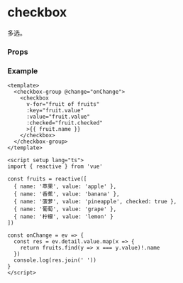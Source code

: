# checkbox

多选。

### Props

<Props :data="props" />

### Example

```vue
<template>
  <checkbox-group @change="onChange">
    <checkbox
      v-for="fruit of fruits"
      :key="fruit.value"
      :value="fruit.value"
      :checked="fruit.checked"
      >{{ fruit.name }}
    </checkbox>
  </checkbox-group>
</template>

<script setup lang="ts">
import { reactive } from 'vue'

const fruits = reactive([
  { name: '苹果', value: 'apple' },
  { name: '香蕉', value: 'banana' },
  { name: '菠萝', value: 'pineapple', checked: true },
  { name: '葡萄', value: 'grape' },
  { name: '柠檬', value: 'lemon' }
])

const onChange = ev => {
  const res = ev.detail.value.map(x => {
    return fruits.find(y => x === y.value)!.name
  })
  console.log(res.join(' '))
}
</script>
```

<script setup>
import Props from '/@theme/components/Props.vue'

const props = [
    {
        name: "value", 
        type: "string",
        default: "",
        required: false, 
        desc: `选中时触发 <a href="./checkbox-group.html">checkbox-group</a> 的 change 事件，并携带此 value`, 
        version: "0.1.0"
    },
     {
        name: "checked", 
        type: "boolean",
        default: "false",
        required: false, 
        desc:"当前是否选中，可用来设置默认选中", 
        version: "0.1.0"
    },
    {
        name: "color", 
        type:"color",
        default: "#1989fa",
        required: false, 
        desc:"颜色", 
        version: "0.1.0"
    },
    {
        name: "disabled", 
        type:"boolean",
        default: "false",
        required: false, 
        desc:"是否禁用", 
        version: "0.1.0"
    },
]

</script>

